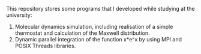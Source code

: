 This repository stores some programs that I developed while studying at the university:

1. Molecular dynamics simulation, including realisation of a simple thermostat and calculation of the Maxwell distribution.
2. Dynamic parallel integration of the function x*e^x by using MPI and POSIX Threads libraries.
